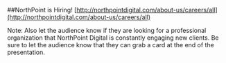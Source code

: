 ##NorthPoint is Hiring!
[http://northpointdigital.com/about-us/careers/all](http://northpointdigital.com/about-us/careers/all)

Note:
Also let the audience know if they are looking for a professional organization
that NorthPoint Digital is constantly engaging new clients. Be sure to let the
audience know that they can grab a card at the end of the presentation.